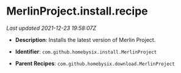 # MerlinProject.install.recipe

_Last updated 2021-12-23 19:58:07Z_

- **Description**: Installs the latest version of Merlin Project.

- **Identifier**: `com.github.homebysix.install.MerlinProject`

- **Parent Recipes**: `com.github.homebysix.download.MerlinProject`